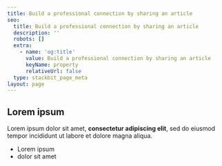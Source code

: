 ```yaml
---
title: Build a professional connection by sharing an article
seo:
  title: Build a professional connection by sharing an article
  description: ''
  robots: []
  extra:
    - name: 'og:title'
      value: Build a professional connection by sharing an article
      keyName: property
      relativeUrl: false
  type: stackbit_page_meta
layout: page
---
```

## Lorem ipsum

Lorem ipsum dolor sit amet, **consectetur adipiscing elit**, sed do eiusmod tempor incididunt ut labore et dolore magna aliqua.

- Lorem ipsum
- dolor sit amet